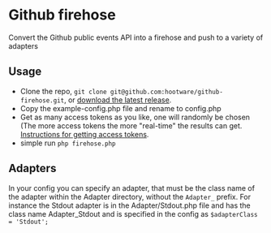 # Github firehose

Convert the Github public events API into a firehose and push to a variety of adapters

## Usage

* Clone the repo, `git clone git@github.com:hootware/github-firehose.git`, or [download the latest release](https://github.com/hootware/github-firehose/zipball/master).
* Copy the example-config.php file and rename to config.php
* Get as many access tokens as you like, one will randomly be chosen (The more access tokens the more "real-time" the results can get. [Instructions for getting access tokens](http://developer.github.com/v3/oauth/).
* simple run `php firehose.php`

## Adapters

In your config you can specify an adapter, that must be the class name of the adapter within the Adapter directory, without the `Adapter_` prefix.
For instance the Stdout adapter is in the Adapter/Stdout.php file and has the class name Adapter_Stdout and is specified in the config as `$adapterClass = 'Stdout';`
